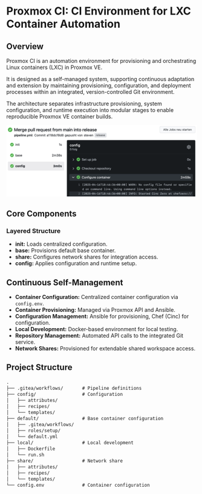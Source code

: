 # Proxmox CI: CI Environment for LXC Container Automation

## Overview

Proxmox CI is an automation environment for provisioning and orchestrating Linux containers (LXC) in Proxmox VE.  

It is designed as a self-managed system, supporting continuous adaptation and extension by maintaining provisioning, configuration, and deployment processes within an integrated, version-controlled Git environment.  

The architecture separates infrastructure provisioning, system configuration, and runtime execution into modular stages to enable reproducible Proxmox VE container builds.


![Proxmox CI Deployment](docs/redeploy.png)

## Core Components

### Layered Structure

- **init:** Loads centralized configuration.
- **base:** Provisions default base container.
- **share:** Configures network shares for integration access.
- **config:** Applies configuration and runtime setup.

## Continuous Self-Management

- **Container Configuration:** Centralized container configuration via `config.env`.
- **Container Provisioning:** Managed via Proxmox API and Ansible.
- **Configuration Management:** Ansible for provisioning, Chef (Cinc) for configuration.
- **Local Development:** Docker-based environment for local testing.
- **Repository Management:** Automated API calls to the integrated Git service.
- **Network Shares:** Provisioned for extendable shared workspace access.

## Project Structure

```
.
├── .gitea/workflows/       # Pipeline definitions
├── config/                 # Configuration
│   ├── attributes/
│   ├── recipes/
│   └── templates/
├── default/                # Base container configuration
│   ├── .gitea/workflows/
│   ├── roles/setup/
│   └── default.yml
├── local/                  # Local development
│   ├── Dockerfile
│   └── run.sh
├── share/                  # Network share
│   ├── attributes/
│   ├── recipes/
│   └── templates/
└── config.env              # Container configuration
```
